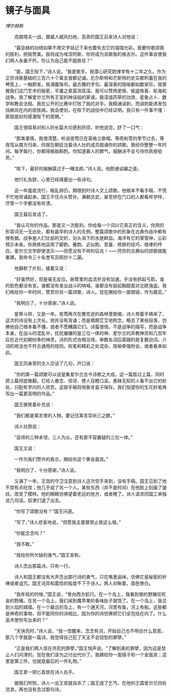 # 镜子与面具

*博尔赫斯*

　　克朗塔夫一战，挪威人威风扫地，高贵的国王召来诗人对他说：

　　“最显赫的功绩如果不用文字铭记下来也要失去它的熠熠光彩。我要你歌颂我的胜利，把我赞美。我将成为埃涅阿斯，你将成为沤歌我的维吉尔。这件事会使我们两人永垂不朽，你认为自己能不能胜任？”

　　“能，国王陛下，”诗人说。“我是歌手。我潜心研究韵律学有十二年之久。作为正宗诗歌基础的三百六十个寓言我都记诵。厄尔斯特和芒斯特的史实都积蓄在我的琴弦上，一触即发。我满腹珠巩，最古雅的字句、最深奥的隐喻都如数家珍。我掌握我们这门艺术的秘密，平庸之辈莫测高深。我可以赞扬爱情、偷盗牲畜、航海和战争。我了解爱尔兰所有王室的神话般的家谱。我深谙药草的功效、星象占卜、数学和教会法规。我在公开的比赛中打败了我的对手。我精通讽刺，而讽刺能诱发包括麻风在内的皮肤病。我会使剑，在陛下的战役中已经证明。我只有一件事不懂：那就是如何感激陛下的恩赐。”

　　国王很容易对别人的长篇大论感到厌烦，听他说完，舒了一口气：

　　“那类事情，我很清楚。听说夜莺已在英格兰歌唱。等雨和雪的季节过去，等夜驾从南方归来，你就在朝廷当着诗人社的成员朗诵你的颂歌。我给你整整一年时间。每字每行，你都得推敲斟酌。你知道寡人的脾气，报酬决不会亏待你夙夜劬劳。”

　　“陛下，最好的报酬莫过于一睹龙颜，”诗人说。他颇通谄媚之道。

　　他行礼告辞，心里已经琢磨出一些诗句。

　　这一年瘟疫流行，叛乱频仍，期限到时诗人交上颂歌。他根本不看手稿，不慌不忙地背诵起来。国王不住点头赞许。满朝文武，甚至挤在门口的人都看样学样，尽管一个字都没有听清。

　　国王最后发话了。

　　“我认可你的作品。那是又一次胜利。你给每一个词以它真正的含义，你用的形容词无一无出处，都有最早的诗人的先例。整篇颂歌中的形象在古典作品中都有根有据。战争是人们壮丽的交织，剑头淌下的水是鲜血。海洋有它的掌管神，云彩预示未来。你熟练地运用了脚韵、叠韵、近似韵、音量、修辞的技巧、格律的呼应。爱尔兰文学即使泯灭——但愿没有不祥的征兆！——凭你的古典似的颂歌就能重建。我命令三十名誉写员照抄十二遍。

　　他静默了片刻，接着又说：

　　“好虽然好，但是毫无反应。脉管里的血流并没有加速。手没有抓起弓箭。谁的脸色都没有变。谁都没有发出战斗的呐喊，谁都没有挺起胸膛面对北欧海盗。我们再给你一年时间，赞赏你另一篇颂歌，诗人。现在赐给你一面银镜，作为嘉奖。”

　　“我明白了，十分感谢，”诗人说。

　　星移斗转，又是一年。夜莺再次在撒克逊的森林里歌唱，诗人带着手槁来了，这次的诗没有上次长。他并没有背诵；而是期期艾艾地照念，略去了某些段落，仿佛他自己根本看不懂，或者不愿糟蹋它们。诗篇很怪。不是战争的描写，而是战争本身。在战斗的混乱中，扰扰攘攘的是三位一体的神、爱尔兰的异教神灵和几百年后在近代初期纷争的神灵。诗的形式也相当怪。单数名词后面跟的是复数动词。介词的用法也不符合通用的规则。败笔和精彩之处混杂。隐喻牵强附会，或者看来如此。

　　国王同身旁的文人交谈了几句，开口说：

　　“你的第一篇颂歌可以说是集爱尔兰古今诗歌之大成。这一篇胜过上篇，同时把上篇彻底推翻。它给人悬念、惊讶、使人目瞪口呆。愚昧无知的人看不出它的妙处，只配有学问的人欣赏。这部手稿将用象牙盒子保存。我们指望你的生花妙笔再写出一篇更高明的作品。”

　　国王微笑着补充说：

　　“我们都是寓言里的人物，要记住寓言崇尚三之数。”

　　诗人壮胆说：

　　“巫师的三种本领，三人为众，还有那不容置疑的三位一体。”

　　国王又说：

　　一作为我们赞许的表示，赐给你这个黄金面具。”

　　“我明白了，十分感谢，”诗人说。

　　又满了一年。王宫的守卫注意到诗人这次空手来到，没有手稿。国王见到了他不禁有点吃惊；他几乎成了另一个人。某些东西（并不是时间）在他脸上刻画了皱纹，改变了模样。他的眼睛仿佛望着老远的地方，或者瞎了。诗人请求同国工单独说几句话。奴隶们退了出去。

　　“你写了颂歌没有？”国王问道。

　　“写了，”诗人悲哀地说。“但愿我主基督禁止我这么做。”

　　“你能念念吗？”

　　“我不敢。”

　　“我给你所欠缺的勇气，”国王宣称。

　　诗人念出那篇诗。只有一行。

　　诗人和国王都没有大声念出那行诗的勇气，只在嘴里品味，仿佛它是秘密的祈祷或者诅咒。国王诧异和震惊的程度不下于诗人。两人对瞅着，面色惨白。

　　“我年轻的时候，”国王说，“曾向西方航行。在一个岛上，我看到银的野猪咬死金的野猪。在另一个岛上，我们闻到魔苹果的香味肚子就饱了。在一个岛上，我见到火焰的城墙。在一个最远的岛上，有一个通天河，河里有鱼，河上有船。这些都是神奇的事物，但不能同你的诗相比，因为你的诗仿佛把它们全包括在内了。什么巫术使你写出来的？”

　　“天快亮时，”诗人说，“我一觉醒来，念念有词，开始自己也不明白什么意思。那几个字就是一篇诗。我觉得自己犯了天主不会饶恕的罪孽。”

　　“正是我们两人现在共犯的罪孽，”国王悄声说。“了解到美的罪孽，因为这是禁止人们问津的。现在我们该为之付出代价了。我赐给你一面镜子和一个金面具；这里是第三件，也就是最后的一件礼物。”

　　国王拿一把匕首放在诗人右手。

　　据我们所知，诗人一出王宫就自杀了；国王成了乞丐，在他的王国爱尔兰四处流浪，再也没有念过那句诗。